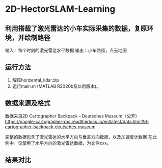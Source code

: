 # 2D-HectorSLAM-Learning
## 利用搭载了激光雷达的小车实际采集的数据，复原环境，并绘制路径
输入：每个时刻的激光雷达水平数据
输出：小车路径，点云地图

## 运行方法
1. 解压horizental_lidar.zip
2. 运行main.m (MATLAB R2020b及以后版本)。

## 数据来源及格式
数据来自2D Cartographer Backpack – Deutsches Museum（公开）
https://google-cartographer-ros.readthedocs.io/en/latest/data.html#d-cartographer-backpack-deutsches-museum

完整的数据包含了激光雷达的水平方向与垂直方向数据，以及加速度计数据
在此例中，仅使用了水平方向的激光雷达数据，为文件xxx。

## 结果对比
